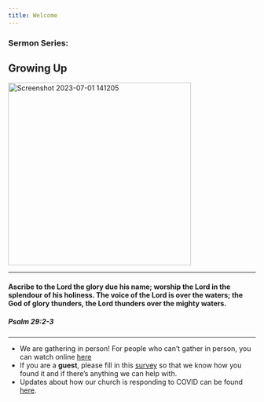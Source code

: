 ```yaml
---
title: Welcome
---
```


### Sermon Series:
## Growing Up

<img width="372" alt="Screenshot 2023-07-01 141205" src="https://github.com/stgeorgeshurstville/bulletin/assets/119166299/a444cf92-5e75-4bf0-98d4-a7c72d17cff3">


---
#### Ascribe to the Lord the glory due his name; worship the Lord in the splendour of his holiness. The voice of the Lord is over the waters; the God of glory thunders, the Lord thunders over the mighty waters. 

##### Psalm 29:2-3
---
- We are gathering in person! For people who can’t gather in person, you can watch online [here](https://stgeorgeshurstville.org.au/sunday-english-online)
- If you are a **guest**, please fill in this [survey](https://tinyurl.com/SGHACsurvey) so that we know how you found it and if there’s anything we can help with.
- Updates about how our church is responding to COVID can be found [here](https://stgeorgeshurstville.org.au/covid-update). 
